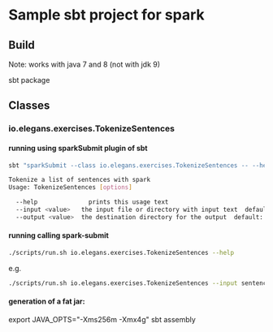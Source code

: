 # Sample sbt project for spark

## Build

Note: works with java 7 and 8 (not with jdk 9)

sbt package

## Classes

### io.elegans.exercises.TokenizeSentences

#### running using sparkSubmit plugin of sbt

```bash
sbt "sparkSubmit --class io.elegans.exercises.TokenizeSentences -- --help"

Tokenize a list of sentences with spark
Usage: TokenizeSentences [options]

  --help              prints this usage text
  --input <value>   the input file or directory with input text  default: sentences.txt
  --output <value>  the destination directory for the output  default: TOKENIZED_SENTENCES
```

#### running calling spark-submit

```bash
./scripts/run.sh io.elegans.exercises.TokenizeSentences --help
```

e.g.

```bash
./scripts/run.sh io.elegans.exercises.TokenizeSentences --input sentences.utf8.clean.txt  --output TOKENIZED
```

#### generation of a fat jar:

export JAVA_OPTS="-Xms256m -Xmx4g"
sbt assembly

